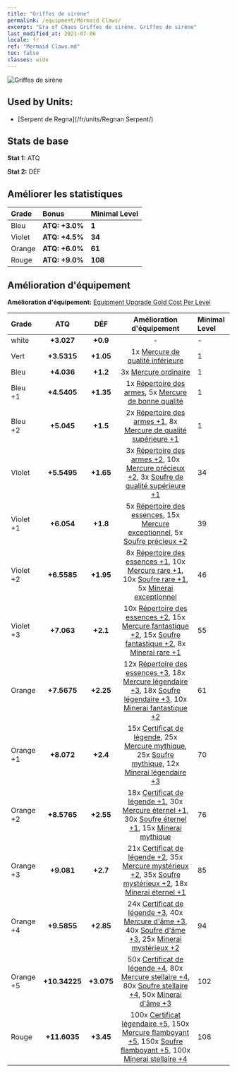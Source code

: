 ```yaml
---
title: "Griffes de sirène"
permalink: /equipment/Mermaid Claws/
excerpt: "Era of Chaos Griffes de sirène. Griffes de sirène"
last_modified_at: 2021-07-06
locale: fr
ref: "Mermaid Claws.md"
toc: false
classes: wide
---
```


  ![Griffes de sirène](/images/e/e_99043.png)

## Used by Units:

* [Serpent de Regna](/fr/units/Regnan Serpent/) 


## Stats de base
 **Stat 1:** ATQ

 **Stat 2:** DÉF

## Améliorer les statistiques

  |     Grade    |   Bonus | Minimal Level | 
  |:-------------|:--------|:--------------| 
  | Bleu | **ATQ: +3.0%** | **1** | 
  | Violet | **ATQ: +4.5%** | **34** | 
  | Orange | **ATQ: +6.0%** | **61** | 
  | Rouge | **ATQ: +9.0%** | **108** | 


## Amélioration d'équipement
 **Amélioration d'équipement:** [Equipment Upgrade Gold Cost Per Level](/equipment/EquipmentUpgradeCostPerLevel/) 

  |          Grade      | ATQ | DÉF | Amélioration d'équipement | Minimal Level |
  |:--------------------|:---------:|:---------:|:----------------:|:--------------|
  | white | **+3.027** | **+0.9** | - | - |
  | Vert | **+3.5315** | **+1.05** | 1x [Mercure de qualité inférieure](/ItemsFR/mat_2/) | 1 |
  | Bleu | **+4.036** | **+1.2** | 3x [Mercure ordinaire](/ItemsFR/mat_8/) | 1 |
  | Bleu +1 | **+4.5405** | **+1.35** | 1x [Répertoire des armes](/ItemsFR/mat_18/), 5x [Mercure de bonne qualité](/ItemsFR/mat_14/) | 1 |
  | Bleu +2 | **+5.045** | **+1.5** | 2x [Répertoire des armes +1](/ItemsFR/mat_25/), 8x [Mercure de qualité supérieure +1](/ItemsFR/mat_21/) | 1 |
  | Violet | **+5.5495** | **+1.65** | 3x [Répertoire des armes +2](/ItemsFR/mat_32/), 10x [Mercure précieux +2](/ItemsFR/mat_28/), 3x [Soufre de qualité supérieure +1](/ItemsFR/mat_22/) | 34 |
  | Violet +1 | **+6.054** | **+1.8** | 5x [Répertoire des essences](/ItemsFR/mat_39/), 15x [Mercure exceptionnel](/ItemsFR/mat_35/), 5x [Soufre précieux +2](/ItemsFR/mat_29/) | 39 |
  | Violet +2 | **+6.5585** | **+1.95** | 8x [Répertoire des essences +1](/ItemsFR/mat_46/), 10x [Mercure rare +1](/ItemsFR/mat_42/), 10x [Soufre rare +1](/ItemsFR/mat_43/), 5x [Minerai exceptionnel](/ItemsFR/mat_33/) | 46 |
  | Violet +3 | **+7.063** | **+2.1** | 10x [Répertoire des essences +2](/ItemsFR/mat_53/), 15x [Mercure fantastique +2](/ItemsFR/mat_49/), 15x [Soufre fantastique +2](/ItemsFR/mat_50/), 8x [Minerai rare +1](/ItemsFR/mat_40/) | 55 |
  | Orange | **+7.5675** | **+2.25** | 12x [Répertoire des essences +3](/ItemsFR/mat_60/), 18x [Mercure légendaire +3](/ItemsFR/mat_56/), 18x [Soufre légendaire +3](/ItemsFR/mat_57/), 10x [Minerai fantastique +2](/ItemsFR/mat_47/) | 61 |
  | Orange +1 | **+8.072** | **+2.4** | 15x [Certificat de légende](/ItemsFR/mat_67/), 25x [Mercure mythique](/ItemsFR/mat_63/), 25x [Soufre mythique](/ItemsFR/mat_64/), 12x [Minerai légendaire +3](/ItemsFR/mat_54/) | 70 |
  | Orange +2 | **+8.5765** | **+2.55** | 18x [Certificat de légende +1](/ItemsFR/mat_74/), 30x [Mercure éternel +1](/ItemsFR/mat_70/), 30x [Soufre éternel +1](/ItemsFR/mat_71/), 15x [Minerai mythique](/ItemsFR/mat_61/) | 76 |
  | Orange +3 | **+9.081** | **+2.7** | 21x [Certificat de légende +2](/ItemsFR/mat_81/), 35x [Mercure mystérieux +2](/ItemsFR/mat_77/), 35x [Soufre mystérieux +2](/ItemsFR/mat_78/), 18x [Minerai éternel +1](/ItemsFR/mat_68/) | 85 |
  | Orange +4 | **+9.5855** | **+2.85** | 24x [Certificat de légende +3](/ItemsFR/mat_88/), 40x [Mercure d'âme +3](/ItemsFR/mat_84/), 40x [Soufre d'âme +3](/ItemsFR/mat_85/), 25x [Minerai mystérieux +2](/ItemsFR/mat_75/) | 94 |
  | Orange +5 | **+10.34225** | **+3.075** | 50x [Certificat de légende +4](/ItemsFR/mat_95/), 80x [Mercure stellaire +4](/ItemsFR/mat_91/), 80x [Soufre stellaire +4](/ItemsFR/mat_92/), 50x [Minerai d'âme +3](/ItemsFR/mat_82/) | 102 |
  | Rouge | **+11.6035** | **+3.45** | 100x [Certificat légendaire +5](/ItemsFR/mat_102/), 150x [Mercure flamboyant +5](/ItemsFR/mat_98/), 150x [Soufre flamboyant +5](/ItemsFR/mat_99/), 100x [Minerai stellaire +4](/ItemsFR/mat_89/) | 108 |

